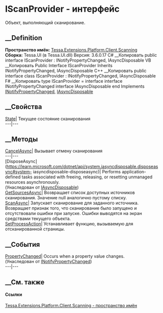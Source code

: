 # IScanProvider - интерфейс
Объект, выполняющий сканирование.
## __Definition
 **Пространство имён:**
[Tessa.Extensions.Platform.Client.Scanning](N_Tessa_Extensions_Platform_Client_Scanning.htm)  
 **Сборка:** Tessa.UI (в Tessa.UI.dll) Версия: 3.6.0.17
C# __Копировать
     public interface IScanProvider : INotifyPropertyChanged, 
    	IAsyncDisposable
VB __Копировать
     Public Interface IScanProvider
    	Inherits INotifyPropertyChanged, IAsyncDisposable
C++ __Копировать
     public interface class IScanProvider : INotifyPropertyChanged, 
    	IAsyncDisposable
F# __Копировать
     type IScanProvider = 
        interface
            interface INotifyPropertyChanged
            interface IAsyncDisposable
        end
Implements
    [INotifyPropertyChanged](https://learn.microsoft.com/dotnet/api/system.componentmodel.inotifypropertychanged), [IAsyncDisposable](https://learn.microsoft.com/dotnet/api/system.iasyncdisposable)
##  __Свойства
[State](P_Tessa_Extensions_Platform_Client_Scanning_IScanProvider_State.htm)|
Текущее состояние сканирования  
---|---  
## __Методы
[CancelAsync](M_Tessa_Extensions_Platform_Client_Scanning_IScanProvider_CancelAsync.htm)|
Вызывает отмену сканирования  
---|---  
[DisposeAsync](https://learn.microsoft.com/dotnet/api/system.iasyncdisposable.disposeasync#system-
iasyncdisposable-disposeasync)| Performs application-defined tasks associated
with freeing, releasing, or resetting unmanaged resources asynchronously.  
(Унаследован от
[IAsyncDisposable](https://learn.microsoft.com/dotnet/api/system.iasyncdisposable))  
[GetSourcesAsync](M_Tessa_Extensions_Platform_Client_Scanning_IScanProvider_GetSourcesAsync.htm)|
Возвращает список доступных источников сканирования. Значение null аналогично
пустому списку.  
[ScanAsync](M_Tessa_Extensions_Platform_Client_Scanning_IScanProvider_ScanAsync.htm)|
Запускает сканирование для заданного источника. Возвращает признак того, что
сканирование было запущено и отсутствовали ошибки при запуске. Ошибки
выводятся на экран средствами текущего объекта.  
[SetProcessAction](M_Tessa_Extensions_Platform_Client_Scanning_IScanProvider_SetProcessAction.htm)|
Устанавливает функцию, вызываемую для отсканированной страницы.  
## __События
[PropertyChanged](https://learn.microsoft.com/dotnet/api/system.componentmodel.inotifypropertychanged.propertychanged)|
Occurs when a property value changes.  
(Унаследован от
[INotifyPropertyChanged](https://learn.microsoft.com/dotnet/api/system.componentmodel.inotifypropertychanged))  
---|---  
##  __См. также
#### Ссылки
[Tessa.Extensions.Platform.Client.Scanning - пространство
имён](N_Tessa_Extensions_Platform_Client_Scanning.htm)
